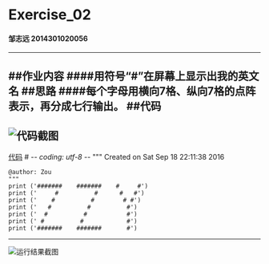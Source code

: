 # Exercise_02
#### 邹志远 2014301020056
---
##作业内容
####用符号“#”在屏幕上显示出我的英文名
##思路
####每个字母用横向7格、纵向7格的点阵表示，再分成七行输出。
##代码
---
![代码截图](https://github.com/whobuki/computational_physics_N2014301020056/blob/master/code_image.png)
---
[代码](https://github.com/whobuki/computational_physics_N2014301020056/blob/master/exercise_02.py)
    # -*- coding: utf-8 -*-
    """
    Created on Sat Sep 18 22:11:38 2016
    
    @author: Zou
    """
    print ('#######    #######    #     #')
    print ('     #          #      #   #')
    print ('    #          #        # #')
    print ('   #          #          #')
    print ('  #          #           #')
    print (' #          #            #')
    print ('#######    #######       #')
---
![运行结果截图](https://github.com/whobuki/computational_physics_N2014301020056/blob/master/result.png)
